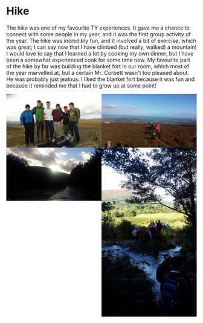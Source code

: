 <html>
<body>
<h1>Hike</h1>
  <p>The hike was one of my favourite TY experiences. It gave me a chance to connect with some people in my year, and it was the first group activity of the year. The hike was incredibly fun, and it involved a bit of exercise, which was great; I can say now that I have climbed (but really, walked) a mountain! I would love to say that I learned a lot by cooking my own dinner, but I have been a somewhat experienced cook for some time now. My favourite part of the hike by far was building the blanket fort in our room, which most of the year marvelled at, but a certain Mr. Corbett wasn't too pleased about. He was probably just jealous. I liked the blanket fort because it was fun and because it reminded me that I had to grow up at some point!</p>
  <img src = "/pictures/14440657_1784741868435686_2687529616039959716_n.jpg" style = width:50%;float:left;>
  <img src = "/pictures/14441206_1784742151768991_5870405008738793293_n.jpg" style = width:50%;float:right;>
  <img src = "/pictures/14446114_1784742098435663_3846957035776253555_n.jpg" style = width:50%;float:left>
  <img src = "/pictures/14485015_1784742061769000_3650046334125496636_n.jpg" style = width:50%;float:right;>
</body>
</html>
